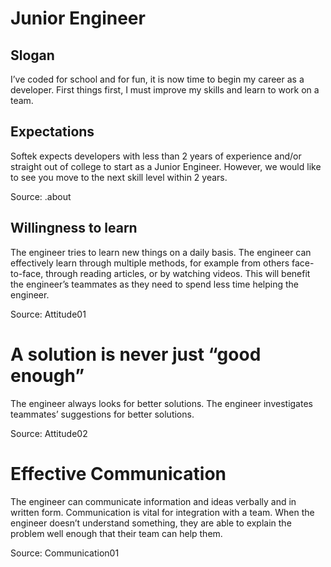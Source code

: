 # Junior Engineer

## Slogan
I’ve coded for school and for fun, it is now time to begin my career as a developer. First things first, I must improve my skills and learn to work on a team.

## Expectations
Softek expects developers with less than 2 years of experience and/or straight out of college to start as a Junior Engineer. However, we would like to see you move to the next skill level within 2 years.

Source: .about

<!-- /SKILL -->


## Willingness to learn

The engineer tries to learn new things on a daily basis. The engineer can effectively learn through multiple methods, for example from others face-to-face, through reading articles, or by watching videos. This will benefit the engineer’s teammates as they need to spend less time helping the engineer.

Source: Attitude01

<!-- /SKILL -->


# A solution is never just “good enough”

The engineer always looks for better solutions. The engineer investigates teammates’ suggestions for better solutions.

Source: Attitude02

<!-- /SKILL -->


# Effective Communication

The engineer can communicate information and ideas verbally and in written form. Communication is vital for integration with a team. When the engineer doesn’t understand something, they are able to explain the problem well enough that their team can help them.

Source: Communication01

<!-- /SKILL -->


